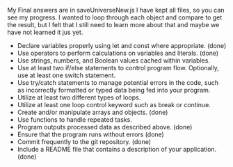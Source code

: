 My Final answers are in saveUniverseNew.js
I have kept all files, so you can see my progress.
I wanted to loop through each object and compare to get the result, but I felt that I still need to learn more about that and maybe we have not learned it jus yet.

- Declare variables properly using let and const where appropriate. (done)
- Use operators to perform calculations on variables and literals. (done)
- Use strings, numbers, and Boolean values cached within variables.
- Use at least two if/else statements to control program flow. Optionally, use at least one switch statement.
- Use try/catch statements to manage potential errors in the code, such as incorrectly formatted or typed data being fed into your program.
- Utilize at least two different types of loops.
- Utilize at least one loop control keyword such as break or continue.
- Create and/or manipulate arrays and objects. (done)
- Use functions to handle repeated tasks.
- Program outputs processed data as described above. (done)
- Ensure that the program runs without errors (done)
- Commit frequently to the git repository. (done)
- Include a README file that contains a description of your application. (done)
